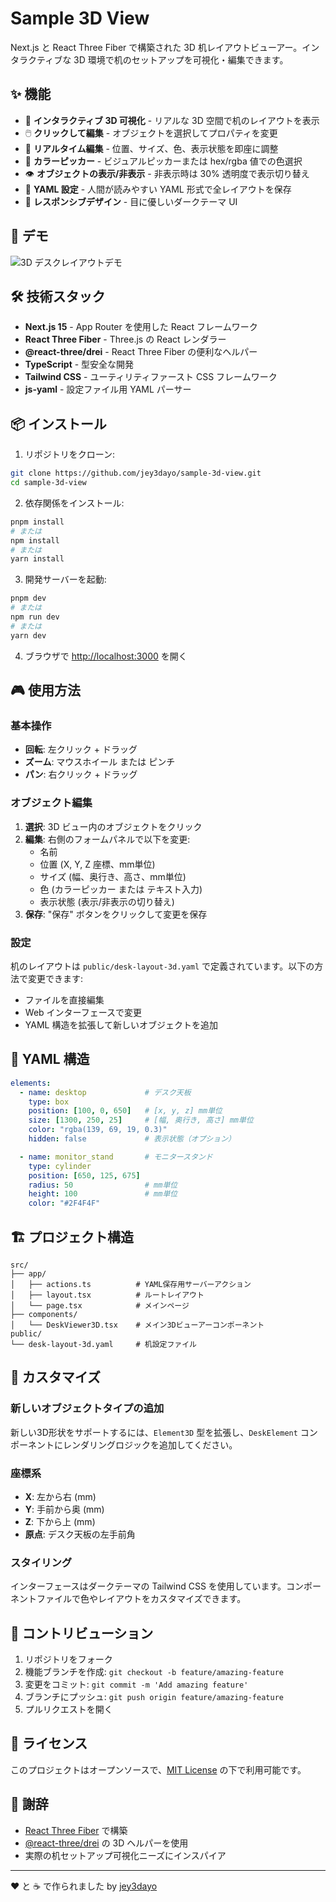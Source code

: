# Sample 3D View

Next.js と React Three Fiber で構築された 3D 机レイアウトビューアー。インタラクティブな 3D 環境で机のセットアップを可視化・編集できます。

## ✨ 機能

- 🎯 **インタラクティブ 3D 可視化** - リアルな 3D 空間で机のレイアウトを表示
- 🖱️ **クリックして編集** - オブジェクトを選択してプロパティを変更
- 📐 **リアルタイム編集** - 位置、サイズ、色、表示状態を即座に調整
- 🎨 **カラーピッカー** - ビジュアルピッカーまたは hex/rgba 値での色選択
- 👁️ **オブジェクトの表示/非表示** - 非表示時は 30% 透明度で表示切り替え
- 💾 **YAML 設定** - 人間が読みやすい YAML 形式で全レイアウトを保存
- 📱 **レスポンシブデザイン** - 目に優しいダークテーマ UI

## 🚀 デモ

![3D デスクレイアウトデモ](https://user-images.githubusercontent.com/placeholder.gif)

## 🛠️ 技術スタック

- **Next.js 15** - App Router を使用した React フレームワーク
- **React Three Fiber** - Three.js の React レンダラー
- **@react-three/drei** - React Three Fiber の便利なヘルパー
- **TypeScript** - 型安全な開発
- **Tailwind CSS** - ユーティリティファースト CSS フレームワーク
- **js-yaml** - 設定ファイル用 YAML パーサー

## 📦 インストール

1. リポジトリをクローン:
```bash
git clone https://github.com/jey3dayo/sample-3d-view.git
cd sample-3d-view
```

2. 依存関係をインストール:
```bash
pnpm install
# または
npm install
# または
yarn install
```

3. 開発サーバーを起動:
```bash
pnpm dev
# または
npm run dev
# または
yarn dev
```

4. ブラウザで [http://localhost:3000](http://localhost:3000) を開く

## 🎮 使用方法

### 基本操作
- **回転**: 左クリック + ドラッグ
- **ズーム**: マウスホイール または ピンチ
- **パン**: 右クリック + ドラッグ

### オブジェクト編集
1. **選択**: 3D ビュー内のオブジェクトをクリック
2. **編集**: 右側のフォームパネルで以下を変更:
   - 名前
   - 位置 (X, Y, Z 座標、mm単位)
   - サイズ (幅、奥行き、高さ、mm単位)
   - 色 (カラーピッカー または テキスト入力)
   - 表示状態 (表示/非表示の切り替え)
3. **保存**: "保存" ボタンをクリックして変更を保存

### 設定
机のレイアウトは `public/desk-layout-3d.yaml` で定義されています。以下の方法で変更できます:
- ファイルを直接編集
- Web インターフェースで変更
- YAML 構造を拡張して新しいオブジェクトを追加

## 📄 YAML 構造

```yaml
elements:
  - name: desktop             # デスク天板
    type: box
    position: [100, 0, 650]   # [x, y, z] mm単位
    size: [1300, 250, 25]     # [幅, 奥行き, 高さ] mm単位
    color: "rgba(139, 69, 19, 0.3)"
    hidden: false             # 表示状態（オプション）

  - name: monitor_stand       # モニタースタンド
    type: cylinder
    position: [650, 125, 675]
    radius: 50                # mm単位
    height: 100               # mm単位
    color: "#2F4F4F"
```

## 🏗️ プロジェクト構造

```text
src/
├── app/
│   ├── actions.ts          # YAML保存用サーバーアクション
│   ├── layout.tsx          # ルートレイアウト
│   └── page.tsx            # メインページ
├── components/
│   └── DeskViewer3D.tsx    # メイン3Dビューアーコンポーネント
public/
└── desk-layout-3d.yaml     # 机設定ファイル
```

## 🎨 カスタマイズ

### 新しいオブジェクトタイプの追加
新しい3D形状をサポートするには、`Element3D` 型を拡張し、`DeskElement` コンポーネントにレンダリングロジックを追加してください。

### 座標系
- **X**: 左から右 (mm)
- **Y**: 手前から奥 (mm)
- **Z**: 下から上 (mm)
- **原点**: デスク天板の左手前角

### スタイリング
インターフェースはダークテーマの Tailwind CSS を使用しています。コンポーネントファイルで色やレイアウトをカスタマイズできます。

## 🤝 コントリビューション

1. リポジトリをフォーク
2. 機能ブランチを作成: `git checkout -b feature/amazing-feature`
3. 変更をコミット: `git commit -m 'Add amazing feature'`
4. ブランチにプッシュ: `git push origin feature/amazing-feature`
5. プルリクエストを開く

## 📝 ライセンス

このプロジェクトはオープンソースで、[MIT License](LICENSE) の下で利用可能です。

## 🙏 謝辞

- [React Three Fiber](https://docs.pmnd.rs/react-three-fiber) で構築
- [@react-three/drei](https://github.com/pmndrs/drei) の 3D ヘルパーを使用
- 実際の机セットアップ可視化ニーズにインスパイア

---

❤️ と ☕ で作られました by [jey3dayo](https://github.com/jey3dayo)
